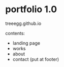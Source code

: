 # portfolio 1.0
treeegg.github.io

contents:
- landing page
- works
- about
- contact (put at footer)
